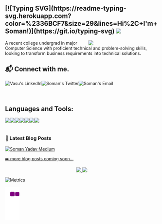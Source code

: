 <h2> [![Typing SVG](https://readme-typing-svg.herokuapp.com?color=%2336BCF7&size=29&lines=Hi%2C+I'm+Soman!)](https://git.io/typing-svg) <img src="https://media.giphy.com/media/3ohhwMDyS6rv3sB8yI/giphy.gif" width="75"> </h2>

<img align='right' src="https://media.giphy.com/media/5SBHHslw9yXEy4tmvf/giphy.gif" width="230">


A recent college undergrad in major Computer Science with proficient technical and problem-solving skills, looking to transform business requirements into technical solutions.<br>

<h2> 📬 Connect with me. </h2>

<a href="https://www.linkedin.com/in/somanyadav/">
  <img align="left" alt="Vasu's LinkedIn" src="https://img.icons8.com/doodle/46/000000/linkedin--v2.png"/>
</a>

<a href="https://twitter.com/therealsoman">
  <img align="left" alt="Soman's Twitter" src="https://img.icons8.com/doodle/48/000000/twitter.png"/>
</a>

<a href="mailto:somanyadavofficial@gmail.com">
  <img align="left" alt="Soman's Email" src="https://img.icons8.com/dusk/48/000000/gmail-login.png"/>
</a>

<br>
<br>
<br>

<h2> Languages and Tools: </h2>

<img align="left" src="https://img.shields.io/badge/python%20-%2314354C.svg?&style=for-the-badge&logo=python&logoColor=white"/>
<img align="left" src="https://img.shields.io/badge/html5%20-%23E34F26.svg?&style=for-the-badge&logo=html5&logoColor=white"/>
<img align="left" src="https://img.shields.io/badge/css3%20-%231572B6.svg?&style=for-the-badge&logo=css3&logoColor=white"/>
<img align="left" src="https://img.shields.io/badge/javascript%20-%23323330.svg?&style=for-the-badge&logo=javascript&logoColor=%23F7DF1E"/>
<img align="left" src="https://img.shields.io/badge/dart-%230175C2.svg?&style=for-the-badge&logo=dart&logoColor=white"/>
<img align="left" src="https://img.shields.io/badge/Flutter%20-%2302569B.svg?&style=for-the-badge&logo=Flutter&logoColor=white"/>
<img align="left" src="https://img.shields.io/badge/Ubuntu-E95420?style=for-the-badge&logo=ubuntu&logoColor=white"/>

<br>
<br>

### 📕 Latest Blog Posts
<p align="center">
 
[![Soman Yadav Medium](https://github-readme-medium.vercel.app/?username=somanyadav)](https://medium.com/@somanyadav)

<a href="https://soman-yadav.github.io/soman/"> ➡️ more blog posts coming soon...</a>
</p>


<p align="center">
  
<a href="https://github-readme-stats.vercel.app/api?username=somanyadav&count_private=true&show_icons=true&include_all_commits=false&hide_border=true&hide_title=true">
  <img width="48%"  src="https://github-readme-stats.vercel.app/api?username=somanyadav&count_private=true&show_icons=true&include_all_commits=false&hide_border=true&hide_title=true" />
</a>
<a href="https://github-readme-streak-stats.herokuapp.com/?user=somanyadav&hide_border=true">
  <img width="48%"  src="https://github-readme-streak-stats.herokuapp.com/?user=somanyadav&hide_border=true" />
</a>
</p>



![Metrics](https://metrics.lecoq.io/somanyadav?template=classic&isocalendar=1&isocalendar.duration=half-year&config.timezone=Asia%2FCalcutta)
  
![snake gif](https://github.com/somanyadav/somanyadav/blob/output/github-contribution-grid-snake.gif)



